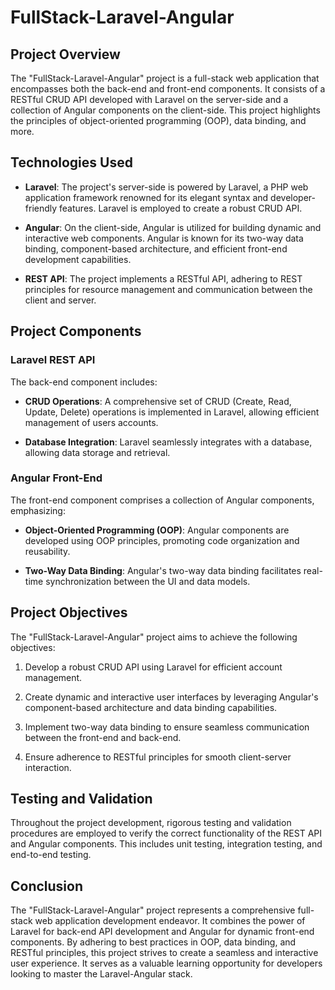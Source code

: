 # FullStack-Laravel-Angular

## Project Overview

The "FullStack-Laravel-Angular" project is a full-stack web application that encompasses both the back-end and front-end components. It consists of a RESTful CRUD API developed with Laravel on the server-side and a collection of Angular components on the client-side. This project highlights the principles of object-oriented programming (OOP), data binding, and more.

## Technologies Used

- **Laravel**: The project's server-side is powered by Laravel, a PHP web application framework renowned for its elegant syntax and developer-friendly features. Laravel is employed to create a robust CRUD API.

- **Angular**: On the client-side, Angular is utilized for building dynamic and interactive web components. Angular is known for its two-way data binding, component-based architecture, and efficient front-end development capabilities.

- **REST API**: The project implements a RESTful API, adhering to REST principles for resource management and communication between the client and server.

## Project Components

### Laravel REST API

The back-end component includes:

- **CRUD Operations**: A comprehensive set of CRUD (Create, Read, Update, Delete) operations is implemented in Laravel, allowing efficient management of users accounts.

- **Database Integration**: Laravel seamlessly integrates with a database, allowing data storage and retrieval.

### Angular Front-End

The front-end component comprises a collection of Angular components, emphasizing:

- **Object-Oriented Programming (OOP)**: Angular components are developed using OOP principles, promoting code organization and reusability.

- **Two-Way Data Binding**: Angular's two-way data binding facilitates real-time synchronization between the UI and data models.

## Project Objectives

The "FullStack-Laravel-Angular" project aims to achieve the following objectives:

1. Develop a robust CRUD API using Laravel for efficient account management.

2. Create dynamic and interactive user interfaces by leveraging Angular's component-based architecture and data binding capabilities.

3. Implement two-way data binding to ensure seamless communication between the front-end and back-end.

4. Ensure adherence to RESTful principles for smooth client-server interaction.

## Testing and Validation

Throughout the project development, rigorous testing and validation procedures are employed to verify the correct functionality of the REST API and Angular components. This includes unit testing, integration testing, and end-to-end testing.

## Conclusion

The "FullStack-Laravel-Angular" project represents a comprehensive full-stack web application development endeavor. It combines the power of Laravel for back-end API development and Angular for dynamic front-end components. By adhering to best practices in OOP, data binding, and RESTful principles, this project strives to create a seamless and interactive user experience. It serves as a valuable learning opportunity for developers looking to master the Laravel-Angular stack.

